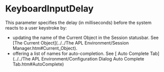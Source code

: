 # KeyboardInputDelay

This parameter specifies the delay (in milliseconds) before the system reacts to a user keystroke by:

- updating the name of the Current Object in the Session statusbar. See [The Current Object](../../The APL Environment/Session Manager.htm#Current_Object).
- offering a list of names for auto-completion. See [ Auto Complete Tab](../../The APL Environment/Configuration Dialog Auto Complete Tab.htm#AutoComplete)
